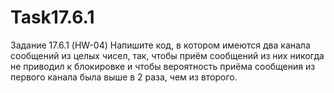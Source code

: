 # Task17.6.1
Задание 17.6.1 (HW-04)
Напишите код, в котором имеются два канала сообщений из целых чисел, так, чтобы приём сообщений из них никогда не приводил к блокировке и чтобы вероятность приёма сообщения из первого канала была выше в 2 раза, чем из второго.
